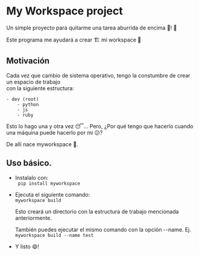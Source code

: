 # My Workspace project

Un simple proyecto para quitarme una tarea aburrida de encima :tada:! :rocket: 

Este programa me ayudará a crear :building_construction: mi workspace :bookmark_tabs:  

## Motivación  


Cada vez que cambio de sistema operativo, tengo la constumbre de crear un espacio de trabajo  
con la siguiente estructura:  
```
- dev (root)
    - python
    - js
    - ruby 
```

Esto lo hago una y otra vez :sleeping:... Pero, ¿Por qué tengo que hacerlo cuando una máquina puede hacerlo por mi :confused:?

De allí nace myworkspace :tada:.  

## Uso básico.  

- Instalalo con:  
``` pip install myworkspace```  

- Ejecuta el siguiente comando:  
``` myworkspace build ```  
    
    Esto creará un directorio con la estructura de trabajo mencionada anteriormente.

    También puedes ejecutar el mismo comando con la opción --name. Ej.  
    ``` myworkspace build --name test ```

- Y listo :smile:!